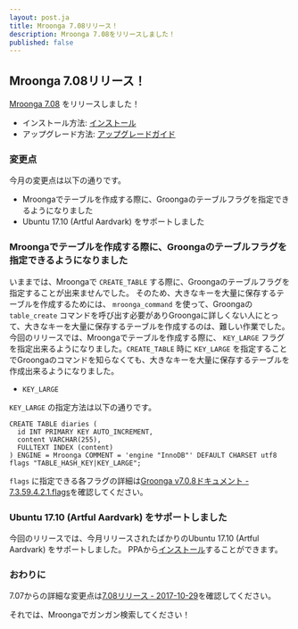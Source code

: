 ```yaml
---
layout: post.ja
title: Mroonga 7.08リリース！
description: Mroonga 7.08をリリースしました！
published: false
---
```


## Mroonga 7.08リリース！

[Mroonga 7.08](/ja/docs/news.html#release-7.08) をリリースしました！

  * インストール方法: [インストール](/ja/docs/install.html)
  * アップグレード方法: [アップグレードガイド](/ja/docs/upgrade.html)

### 変更点

今月の変更点は以下の通りです。

  * Mroongaでテーブルを作成する際に、Groongaのテーブルフラグを指定できるようになりました
  * Ubuntu 17.10 (Artful Aardvark) をサポートしました

### Mroongaでテーブルを作成する際に、Groongaのテーブルフラグを指定できるようになりました

いままでは、Mroongaで `CREATE_TABLE` する際に、Groongaのテーブルフラグを指定することが出来ませんでした。
そのため、大きなキーを大量に保存するテーブルを作成するためには、 `mroonga_command` を使って、Groongaの `table_create` コマンドを呼び出す必要がありGroongaに詳しくない人にとって、大きなキーを大量に保存するテーブルを作成するのは、難しい作業でした。
今回のリリースでは、Mroongaでテーブルを作成する際に、 `KEY_LARGE` フラグを指定出来るようになりました。`CREATE_TABLE` 時に `KEY_LARGE` を指定することでGroongaのコマンドを知らなくても、大きなキーを大量に保存するテーブルを作成出来るようになりました。

  * `KEY_LARGE`

`KEY_LARGE` の指定方法は以下の通りです。

    CREATE TABLE diaries (
      id INT PRIMARY KEY AUTO_INCREMENT,
      content VARCHAR(255),
      FULLTEXT INDEX (content)
    ) ENGINE = Mroonga COMMENT = 'engine "InnoDB"' DEFAULT CHARSET utf8 flags "TABLE_HASH_KEY|KEY_LARGE";

`flags` に指定できる各フラグの詳細は[Groonga v7.0.8ドキュメント - 7.3.59.4.2.1.flags](http://groonga.org/ja/docs/reference/commands/table_create.html#flags)を確認してください。

### Ubuntu 17.10 (Artful Aardvark) をサポートしました

今回のリリースでは、今月リリースされたばかりのUbuntu 17.10 (Artful Aardvark) をサポートしました。
PPAから[インストール](/ja/install/ubuntu.html)することができます。

### おわりに

7.07からの詳細な変更点は[7.08リリース - 2017-10-29](/ja/docs/news.html#release-7.08)を確認してください。

それでは、Mroongaでガンガン検索してください！
